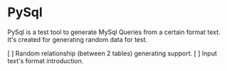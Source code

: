 PySql
=====

PySql is a test tool to generate MySql Queries from a certain format text.  
It's created for generating random data for test.

[ ] Random relationship (between 2 tables) generating support.
[ ] Input text's format introduction.
